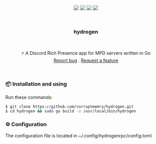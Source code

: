 <p align="center">
<img src="https://img.shields.io/github/contributors/corruptmemry/hydrogen.svg?style=for-the-badge"/>
<img src="https://img.shields.io/github/forks/corruptmemry/hydrogen.svg?style=for-the-badge"/>
<img src="https://img.shields.io/github/stars/corruptmemry/hydrogen.svg?style=for-the-badge"/>
<img src="https://img.shields.io/github/issues/corruptmemry/hydrogen.svg?style=for-the-badge"/>
</p>
<br />
  <h3 align="center">hydrogen</h3>
  <br />
  <p align="center">
  ⚡ A Discord Rich Presence app for MPD servers written in Go 
  <br />
  <a href="https://github.com/corruptmemry/hydrogen/issues">Report bug</a>
  .
  <a href="https://github.com/corruptmemry/hydrogen/issues">Request a feature</a>
  </p>
<br />

### 📦 Installation and using
Run these commands:
```sh
$ git clone https://github.com/corruptmemry/hydrogen.git
$ cd hydrogen && sudo go build -o /usr/local/bin/hydrogen
```

### ⚙ Configuration
The configuration file is located in ~/.config/hydrogenrpc/config.toml
